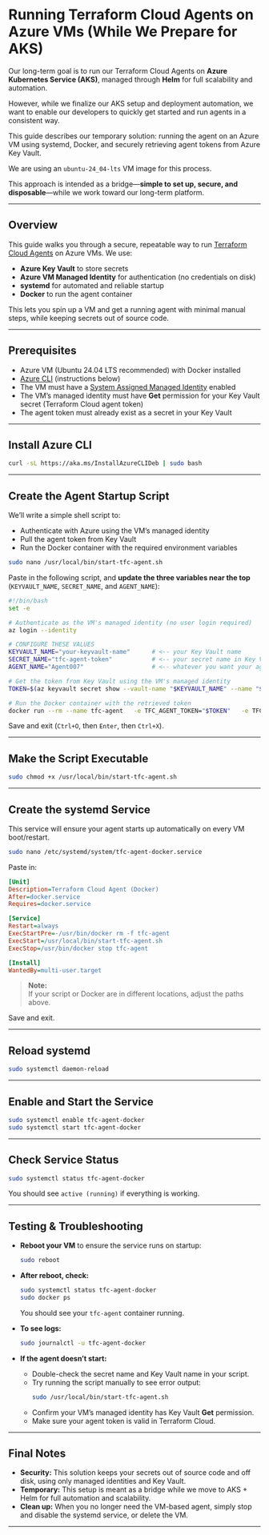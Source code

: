 # Running Terraform Cloud Agents on Azure VMs (While We Prepare for AKS)

Our long-term goal is to run our Terraform Cloud Agents on **Azure Kubernetes Service (AKS)**, managed through **Helm** for full scalability and automation.

However, while we finalize our AKS setup and deployment automation, we want to enable our developers to quickly get started and run agents in a consistent way.

This guide describes our temporary solution: running the agent on an Azure VM using systemd, Docker, and securely retrieving agent tokens from Azure Key Vault.

We are using an `ubuntu-24_04-lts` VM image for this process.

This approach is intended as a bridge—**simple to set up, secure, and disposable**—while we work toward our long-term platform.

---

## Overview

This guide walks you through a secure, repeatable way to run [Terraform Cloud Agents](https://developer.hashicorp.com/terraform/cloud-docs/agents) on Azure VMs. We use:

- **Azure Key Vault** to store secrets
- **Azure VM Managed Identity** for authentication (no credentials on disk)
- **systemd** for automated and reliable startup
- **Docker** to run the agent container

This lets you spin up a VM and get a running agent with minimal manual steps, while keeping secrets out of source code.

---

## Prerequisites

- Azure VM (Ubuntu 24.04 LTS recommended) with Docker installed
- [Azure CLI](https://learn.microsoft.com/en-us/cli/azure/install-azure-cli-linux?pivots=apt) (instructions below)
- The VM must have a [System Assigned Managed Identity](https://learn.microsoft.com/en-us/azure/active-directory/managed-identities-azure-resources/overview) enabled
- The VM’s managed identity must have **Get** permission for your Key Vault secret (Terraform Cloud agent token)
- The agent token must already exist as a secret in your Key Vault

---

## Install Azure CLI

```bash
curl -sL https://aka.ms/InstallAzureCLIDeb | sudo bash
```

---

## Create the Agent Startup Script

We’ll write a simple shell script to:
- Authenticate with Azure using the VM’s managed identity
- Pull the agent token from Key Vault
- Run the Docker container with the required environment variables

```bash
sudo nano /usr/local/bin/start-tfc-agent.sh
```

Paste in the following script, and **update the three variables near the top** (`KEYVAULT_NAME`, `SECRET_NAME`, and `AGENT_NAME`):

```bash
#!/bin/bash
set -e

# Authenticate as the VM's managed identity (no user login required)
az login --identity

# CONFIGURE THESE VALUES
KEYVAULT_NAME="your-keyvault-name"      # <-- your Key Vault name
SECRET_NAME="tfc-agent-token"           # <-- your secret name in Key Vault
AGENT_NAME="Agent007"                   # <-- whatever you want your agent to be called

# Get the token from Key Vault using the VM's managed identity
TOKEN=$(az keyvault secret show --vault-name "$KEYVAULT_NAME" --name "$SECRET_NAME" --query value -o tsv)

# Run the Docker container with the retrieved token
docker run --rm --name tfc-agent   -e TFC_AGENT_TOKEN="$TOKEN"   -e TFC_AGENT_NAME="$AGENT_NAME"   hashicorp/tfc-agent:latest
```

Save and exit (`Ctrl+O`, then `Enter`, then `Ctrl+X`).

---

## Make the Script Executable

```bash
sudo chmod +x /usr/local/bin/start-tfc-agent.sh
```

---

## Create the systemd Service

This service will ensure your agent starts up automatically on every VM boot/restart.

```bash
sudo nano /etc/systemd/system/tfc-agent-docker.service
```

Paste in:

```ini
[Unit]
Description=Terraform Cloud Agent (Docker)
After=docker.service
Requires=docker.service

[Service]
Restart=always
ExecStartPre=-/usr/bin/docker rm -f tfc-agent
ExecStart=/usr/local/bin/start-tfc-agent.sh
ExecStop=/usr/bin/docker stop tfc-agent

[Install]
WantedBy=multi-user.target
```

> **Note:**  
> If your script or Docker are in different locations, adjust the paths above.

Save and exit.

---

## Reload systemd

```bash
sudo systemctl daemon-reload
```

---

## Enable and Start the Service

```bash
sudo systemctl enable tfc-agent-docker
sudo systemctl start tfc-agent-docker
```

---

## Check Service Status

```bash
sudo systemctl status tfc-agent-docker
```
You should see `active (running)` if everything is working.

---

## Testing & Troubleshooting

- **Reboot your VM** to ensure the service runs on startup:
  ```bash
  sudo reboot
  ```

- **After reboot, check:**
  ```bash
  sudo systemctl status tfc-agent-docker
  sudo docker ps
  ```
  You should see your `tfc-agent` container running.

- **To see logs:**
  ```bash
  sudo journalctl -u tfc-agent-docker
  ```

- **If the agent doesn’t start:**
  - Double-check the secret name and Key Vault name in your script.
  - Try running the script manually to see error output:
    ```bash
    sudo /usr/local/bin/start-tfc-agent.sh
    ```
  - Confirm your VM’s managed identity has Key Vault **Get** permission.
  - Make sure your agent token is valid in Terraform Cloud.

---

## Final Notes

- **Security:** This solution keeps your secrets out of source code and off disk, using only managed identities and Key Vault.
- **Temporary:** This setup is meant as a bridge while we move to AKS + Helm for full automation and scalability.
- **Clean up:** When you no longer need the VM-based agent, simply stop and disable the systemd service, or delete the VM.

---
